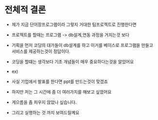 # 전체적 결론

- 제가 지금 단어장프로그램이라 그렇지 거대한 팀프로젝트로 진행한다면
- 프로젝트를 할때는 프로그램 -> db설계,연동 과정을 거치는것 보다
- 기획을 먼저 코딩의 대가들이 db설계를 하고 이거를 베이스로 프로그램을 만들고 서비스를 제공하는것이 정답이다.

- 코딩을 할떄는 생각보다 기초 개념들이 매우 중요하다는것을 알았어요
- ex)

- 사실 기업에서 발표를 한다면 ppt를 만드는것이 맞겠죠
- 하지만 저는 그 시간에 좀 더 여러가지를 해보고 싶었어요
- 게으름을 좀 피우지 않았나 싶습니다.

  
- 그리고 실행하는 것 까지 보여드릴꼐요
